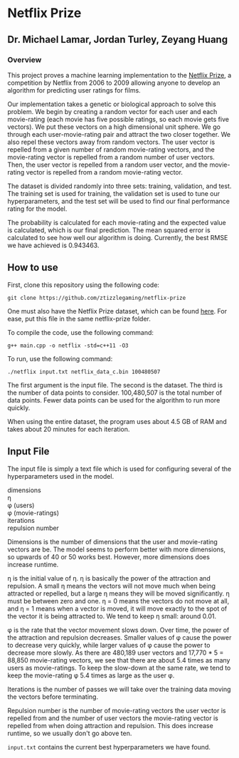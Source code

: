 # Netflix Prize 
## Dr. Michael Lamar, Jordan Turley, Zeyang Huang
### Overview

This project proves a machine learning implementation to the [Netflix Prize](https://en.wikipedia.org/wiki/Netflix_Prize), a competition by Netflix from 2006 to 2009 allowing anyone to develop an algorithm for predicting user ratings for films.

Our implementation takes a genetic or biological approach to solve this problem. We begin by creating a random vector for each user and each movie-rating (each movie has five possible ratings, so each movie gets five vectors). We put these vectors on a high dimensional unit sphere. We go through each user-movie-rating pair and attract the two closer together. We also repel these vectors away from random vectors. The user vector is repelled from a given number of random movie-rating vectors, and the movie-rating vector is repelled from a random number of user vectors. Then, the user vector is repelled from a random user vector, and the movie-rating vector is repelled from a random movie-rating vector.

The dataset is divided randomly into three sets: training, validation, and test. The training set is used for training, the validation set is used to tune our hyperparameters, and the test set will be used to find our final performance rating for the model.

The probability is calculated for each movie-rating and the expected value is calculated, which is our final prediction. The mean squared error is calculated to see how well our algorithm is doing. Currently, the best RMSE we have achieved is 0.943463.

## How to use
First, clone this repository using the following code:
```
git clone https://github.com/ztizzlegaming/netflix-prize
```
One must also have the Netflix Prize dataset, which can be found [here](https://www.dropbox.com/s/32jbztb1evu3lk3/netflix_data_c.bin?dl=0). For ease, put this file in the same netflix-prize folder.

To compile the code, use the following command:
```
g++ main.cpp -o netflix -std=c++11 -O3
```

To run, use the following command:
```
./netflix input.txt netflix_data_c.bin 100480507
```
The first argument is the input file. The second is the dataset. The third is the number of data points to consider. 100,480,507 is the total number of data points. Fewer data points can be used for the algorithm to run more quickly.

When using the entire dataset, the program uses about 4.5 GB of RAM and takes about 20 minutes for each iteration.

## Input File
The input file is simply a text file which is used for configuring several of the hyperparameters used in the model.

dimensions  
η  
φ (users)  
φ (movie-ratings)  
iterations  
repulsion number

Dimensions is the number of dimensions that the user and movie-rating vectors are be. The model seems to perform better with more dimensions, so upwards of 40 or 50 works best. However, more dimensions does increase runtime.

η is the initial value of η. η is basically the power of the attraction and repulsion. A small η means the vectors will not move much when being attracted or repelled, but a large η means they will be moved significantly. η must be between zero and one. η = 0 means the vectors do not move at all, and η = 1 means when a vector is moved, it will move exactly to the spot of the vector it is being attracted to. We tend to keep η small: around 0.01.

φ is the rate that the vector movement slows down. Over time, the power of the attraction and repulsion decreases. Smaller values of φ cause the power to decrease very quickly, while larger values of φ cause the power to decrease more slowly. As there are 480,189 user vectors and 17,770 * 5 = 88,850 movie-rating vectors, we see that there are about 5.4 times as many users as movie-ratings. To keep the slow-down at the same rate, we tend to keep the movie-rating φ 5.4 times as large as the user φ.

Iterations is the number of passes we will take over the training data moving the vectors before terminating.

Repulsion number is the number of movie-rating vectors the user vector is repelled from and the number of user vectors the movie-rating vector is repelled from when doing attraction and repulsion. This does increase runtime, so we usually don't go above ten.

```input.txt``` contains the current best hyperparameters we have found.